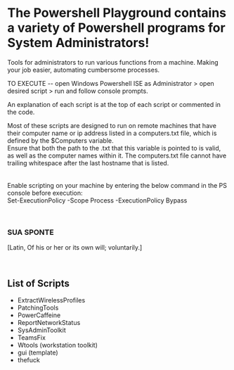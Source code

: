 # The Powershell Playground contains a variety of Powershell programs for System Administrators!

Tools for administrators to run various functions from a machine. Making your job easier, automating cumbersome processes.


TO EXECUTE  --  open Windows Powershell ISE as Administrator  >  open desired script  >  run and follow console prompts.

An explanation of each script is at the top of each script or commented in the code.

Most of these scripts are designed to run on remote machines that have their computer name or ip address listed in a computers.txt file, which is defined by the $Computers variable. <br/>
Ensure that both the path to the .txt that this variable is pointed to is valid, as well as the computer names within it. The computers.txt file cannot have trailing whitespace after the last hostname that is listed. 
<br/>
<br/>
<br/>
Enable scripting on your machine by entering the below command in the PS console before execution: <br/> 
Set-ExecutionPolicy -Scope Process -ExecutionPolicy Bypass


<br/>

### SUA SPONTE

[Latin, Of his or her or its own will; voluntarily.]

<br/>

## List of Scripts

- ExtractWirelessProfiles
- PatchingTools
- PowerCaffeine
- ReportNetworkStatus
- SysAdminToolkit
- TeamsFix
- Wtools (workstation toolkit)
- gui (template)
- thefuck
